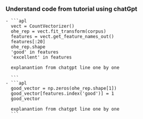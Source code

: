 ### Understand code from tutorial using chatGpt
	- ```apl
	  vect = CountVectorizer()
	  ohe_rep = vect.fit_transform(corpus)
	  features = vect.get_feature_names_out()
	  features[:20]
	  ohe_rep.shape
	  'good' in features
	  'excellent' in features
	  
	  explanantion from chatgpt line one by one
	  
	  ```
	- ```apl
	  good_vector = np.zeros(ohe_rep.shape[1])
	  good_vector[features.index('good')] = 1
	  good_vector
	  
	  explanantion from chatgpt line one by one
	  ```